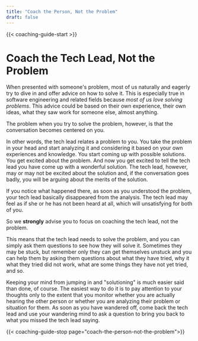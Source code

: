 ```yaml
---
title: "Coach the Person, Not the Problem"
draft: false
---
```


{{< coaching-guide-start >}}

# Coach the Tech Lead, Not the Problem

When presented with someone's problem, most of us naturally and eagerly try to dive in and offer advice on how to solve it. This is especially true in software engineering and related fields because *most of us love solving problems*. This advice could be based on their own experience, their own ideas, what they saw work for someone else, almost anything.

The problem when you try to solve the problem, however, is that the conversation becomes centered on you.

In other words, the tech lead relates a problem to you. You take the problem in your head and start analyzing it and considering it based on your own experiences and knowledge. You start coming up with possible solutions. You get excited about the problem. And now you get excited to tell the tech lead you have come up with a wonderful solution. The tech lead, however, may or may not be excited about the solution and, if the conversation goes badly, you will be arguing about the merits of the solution.

If you notice what happened there, as soon as you understood the problem, your tech lead basically disappeared from the analysis. The tech lead may feel as if she or he has not been heard at all, which will unsatisfying for both of you.

So we **strongly** advise you to focus on coaching the tech lead, not the problem. 

This means that the tech lead needs to solve the problem, and you can simply ask them questions to see how they will solve it. Sometimes they may be stuck, but remember only they can get themselves unstuck and you can help them by asking them questions about what they have tried, why it what they tried did not work, what are some things they have not yet tried, and so. 

Keeping your mind from jumping in and "solutioning" is much easier said than done, of course. The easiest way to do it is to pay attention to your thoughts only to the extent that you monitor whether you are actually hearing the other person or whether you are analyzing their problem or situation for them. As soon as you have wandered off, come back the tech lead and use your wandering mind to ask a question to bring you back to what you missed the tech lead saying.

{{< coaching-guide-stop page="coach-the-person-not-the-problem">}}